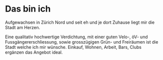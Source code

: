 # Das bin ich

Aufgewachsen in Zürich Nord und seit eh und je dort Zuhause liegt mir die Stadt am Herzen. 

Eine 
qualitativ hochwertige Verdichtung, mit einer guten Velo-, öV- und Fussgängererschliessung, sowie 
grosszügigen Grün- und Freiräumen ist die Stadt welche ich mir wünsche. Einkauf, Wohnen, Arbeit,
 Bars, Clubs ergänzen das Angebot ideal.
